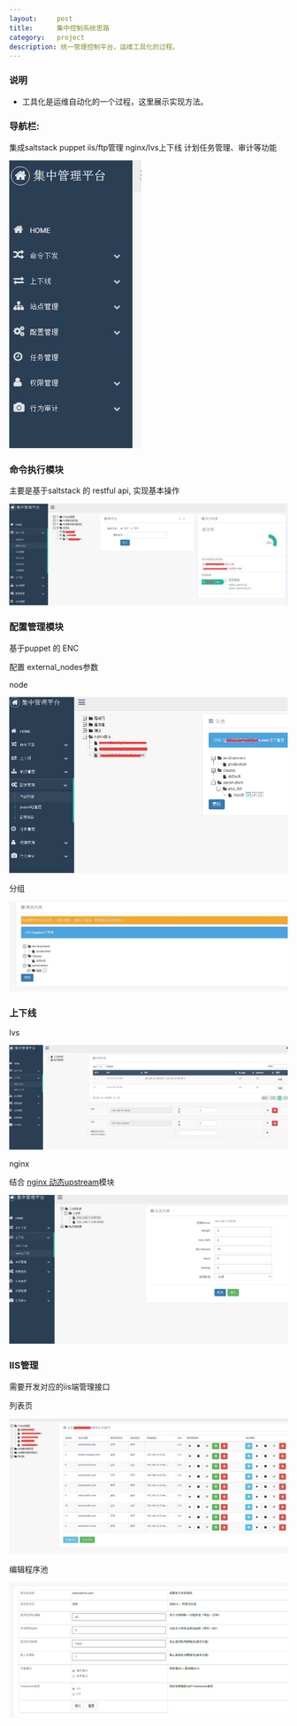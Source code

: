 ```yaml
---
layout:     post
title:      集中控制系统思路
category:   project
description: 统一管理控制平台，运维工具化的过程。
---
```


### 说明

- 工具化是运维自动化的一个过程，这里展示实现方法。


### 导航栏:

集成saltstack puppet iis/ftp管理 nginx/lvs上下线  计划任务管理、审计等功能

![image](/images/ccs/navar.jpg)

### 命令执行模块

主要是基于saltstack 的 restful api, 实现基本操作

![image](/images/ccs/customcmd.jpg)

### 配置管理模块

基于puppet 的 ENC

配置 external_nodes参数

node

![image](/images/ccs/config.jpg)

分组

![image](/images/ccs/group.jpg)

### 上下线

lvs

![image](/images/ccs/lvs.jpg)

nginx  

结合 [nginx 动态upstream](https://github.com/weibocom/nginx-upsync-module)模块


![image](/images/ccs/nginx.jpg)

### IIS管理

需要开发对应的iis端管理接口

列表页

![image](/images/ccs/iis.jpg)

编辑程序池

![image](/images/ccs/iisedit.jpg)

